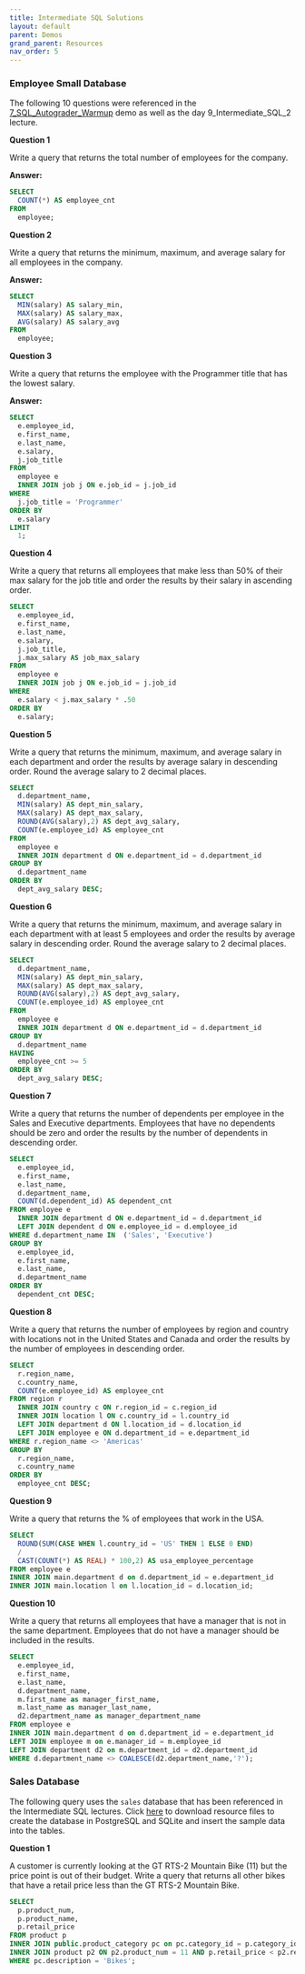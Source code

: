 ```yaml
---
title: Intermediate SQL Solutions
layout: default
parent: Demos
grand_parent: Resources
nav_order: 5
---
```


### Employee Small Database  

The following 10 questions were referenced in the [7_SQL_Autograder_Warmup](../demos/7_SQL_Autograder_Warmup.html) demo as well as the day 9_Intermediate_SQL_2 lecture.

**Question 1**

Write a query that returns the total number of employees for the company.

**Answer:**  

``` sql
SELECT
  COUNT(*) AS employee_cnt
FROM
  employee;
```

**Question 2**

Write a query that returns the minimum, maximum, and average salary for all employees in the company.
   
**Answer:**  

``` sql
SELECT
  MIN(salary) AS salary_min,
  MAX(salary) AS salary_max,
  AVG(salary) AS salary_avg
FROM
  employee;
```
**Question 3**

Write a query that returns the employee with the Programmer title that has the lowest salary.
   
**Answer:**  

``` sql
SELECT
  e.employee_id,
  e.first_name,
  e.last_name,
  e.salary,
  j.job_title
FROM
  employee e
  INNER JOIN job j ON e.job_id = j.job_id
WHERE
  j.job_title = 'Programmer'
ORDER BY
  e.salary
LIMIT
  1;
```
   
**Question 4**

Write a query that returns all employees that make less than 50% of their max salary for the job title and order the results by their salary in ascending order.
  
``` sql
SELECT
  e.employee_id,
  e.first_name,
  e.last_name,
  e.salary,
  j.job_title,
  j.max_salary AS job_max_salary
FROM
  employee e
  INNER JOIN job j ON e.job_id = j.job_id
WHERE
  e.salary < j.max_salary * .50
ORDER BY
  e.salary;
```
   
**Question 5**

Write a query that returns the minimum, maximum, and average salary in each department and order the results by average salary in descending order. Round the average salary to 2 decimal places.
   
``` sql
SELECT
  d.department_name,
  MIN(salary) AS dept_min_salary,
  MAX(salary) AS dept_max_salary,
  ROUND(AVG(salary),2) AS dept_avg_salary,
  COUNT(e.employee_id) AS employee_cnt
FROM
  employee e
  INNER JOIN department d ON e.department_id = d.department_id
GROUP BY
  d.department_name
ORDER BY
  dept_avg_salary DESC;
```
   
**Question 6**

Write a query that returns the minimum, maximum, and average salary in each department with at least 5 employees and order the results by average salary in descending order. Round the average salary to 2 decimal places.
   
``` sql
SELECT
  d.department_name,
  MIN(salary) AS dept_min_salary,
  MAX(salary) AS dept_max_salary,
  ROUND(AVG(salary),2) AS dept_avg_salary,
  COUNT(e.employee_id) AS employee_cnt
FROM
  employee e
  INNER JOIN department d ON e.department_id = d.department_id
GROUP BY
  d.department_name
HAVING
  employee_cnt >= 5
ORDER BY
  dept_avg_salary DESC;
```
   
**Question 7**

Write a query that returns the number of dependents per employee in the Sales and Executive departments. Employees that have no dependents should be zero and order the results by the number of dependents in descending order.
   
``` sql
SELECT
  e.employee_id,
  e.first_name,
  e.last_name,
  d.department_name,
  COUNT(d.dependent_id) AS dependent_cnt
FROM employee e
  INNER JOIN department d ON e.department_id = d.department_id
  LEFT JOIN dependent d ON e.employee_id = d.employee_id
WHERE d.department_name IN  ('Sales', 'Executive')
GROUP BY
  e.employee_id,
  e.first_name,
  e.last_name,
  d.department_name
ORDER BY
  dependent_cnt DESC;
```

**Question 8**

Write a query that returns the number of employees by region and country with locations not in the United States and Canada and order the results by the number of employees in descending order.

``` sql
SELECT
  r.region_name,
  c.country_name,
  COUNT(e.employee_id) AS employee_cnt
FROM region r
  INNER JOIN country c ON r.region_id = c.region_id
  INNER JOIN location l ON c.country_id = l.country_id
  LEFT JOIN department d ON l.location_id = d.location_id
  LEFT JOIN employee e ON d.department_id = e.department_id
WHERE r.region_name <> 'Americas'
GROUP BY
  r.region_name,
  c.country_name
ORDER BY
  employee_cnt DESC;
```

**Question 9**

Write a query that returns the % of employees that work in the USA.

``` sql
SELECT
  ROUND(SUM(CASE WHEN l.country_id = 'US' THEN 1 ELSE 0 END)
  /
  CAST(COUNT(*) AS REAL) * 100,2) AS usa_employee_percentage
FROM employee e
INNER JOIN main.department d on d.department_id = e.department_id
INNER JOIN main.location l on l.location_id = d.location_id;
```

**Question 10**

Write a query that returns all employees that have a manager that is not in the same department. Employees that do not have a manager should be included in the results.

``` sql
SELECT
  e.employee_id,
  e.first_name,
  e.last_name,
  d.department_name,
  m.first_name as manager_first_name,
  m.last_name as manager_last_name,
  d2.department_name as manager_department_name
FROM employee e
INNER JOIN main.department d on d.department_id = e.department_id
LEFT JOIN employee m on e.manager_id = m.employee_id
LEFT JOIN department d2 on m.department_id = d2.department_id
WHERE d.department_name <> COALESCE(d2.department_name,'?');
```

### Sales Database

The following query uses the `sales` database that has been referenced in the Intermediate SQL lectures. Click [here](https://drive.google.com/file/d/10b2sQPrQ4fCvAfaxE9Qlhf5fGc9rjnAy/view?usp=sharing) to download resource files to create the database in PostgreSQL and SQLite and insert the sample data into the tables.

**Question 1**

A customer is currently looking at the GT RTS-2 Mountain Bike (11) but the price point is out of their budget.
Write a query that returns all other bikes that have a retail price less than the GT RTS-2 Mountain Bike.

``` sql
SELECT
  p.product_num,
  p.product_name,
  p.retail_price
FROM product p
INNER JOIN public.product_category pc on pc.category_id = p.category_id
INNER JOIN product p2 ON p2.product_num = 11 AND p.retail_price < p2.retail_price
WHERE pc.description = 'Bikes';
```